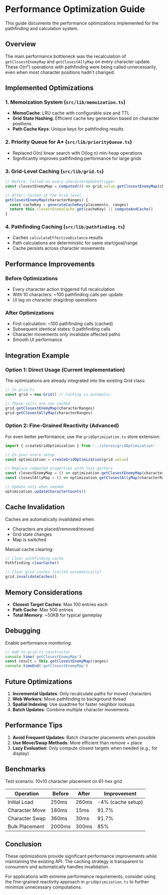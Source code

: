 # Performance Optimization Guide

This guide documents the performance optimizations implemented for the pathfinding and calculation system.

## Overview

The main performance bottleneck was the recalculation of `getClosestEnemyMap` and `getClosestAllyMap` on every character update. These O(n²) operations with pathfinding were being called unnecessarily, even when most character positions hadn't changed.

## Implemented Optimizations

### 1. **Memoization System** (`src/lib/memoization.ts`)

- **MemoCache**: LRU cache with configurable size and TTL
- **Grid State Hashing**: Efficient cache key generation based on character positions
- **Path Cache Keys**: Unique keys for pathfinding results

### 2. **Priority Queue for A*** (`src/lib/priorityQueue.ts`)

- Replaced O(n) linear search with O(log n) min-heap operations
- Significantly improves pathfinding performance for large grids

### 3. **Grid-Level Caching** (`src/lib/grid.ts`)

```typescript
// Before: Called on every characterUpdateTrigger
const closestEnemyMap = computed(() => grid.value.getClosestEnemyMap(characterRanges))

// After: Cached at the Grid level
getClosestEnemyMap(characterRanges) {
  const cacheKey = generateCacheKey(placements, ranges)
  return this.closestEnemyCache.get(cacheKey) || computeAndCache()
}
```

### 4. **Pathfinding Caching** (`src/lib/pathfinding.ts`)

- Caches `calculateEffectiveDistance` results
- Path calculations are deterministic for same start/goal/range
- Cache persists across character movements

## Performance Improvements

### Before Optimizations
- Every character action triggered full recalculation
- With 10 characters: ~100 pathfinding calls per update
- UI lag on character drag/drop operations

### After Optimizations
- First calculation: ~100 pathfinding calls (cached)
- Subsequent identical states: 0 pathfinding calls
- Character movements only invalidate affected paths
- Smooth UI performance

## Integration Example

### Option 1: Direct Usage (Current Implementation)

The optimizations are already integrated into the existing Grid class:

```typescript
// In grid.ts
const grid = new Grid() // Caching is automatic

// These calls are now cached
grid.getClosestEnemyMap(characterRanges)
grid.getClosestAllyMap(characterRanges)
```

### Option 2: Fine-Grained Reactivity (Advanced)

For even better performance, use the `gridOptimization.ts` store extension:

```typescript
import { createGridOptimization } from '../stores/gridOptimization'

// In your store setup
const optimization = createGridOptimization(grid.value)

// Replace computed properties with lazy getters
const closestEnemyMap = () => optimization.getClosestEnemyMap(characterRanges)
const closestAllyMap = () => optimization.getClosestAllyMap(characterRanges)

// Update only when needed
optimization.updateCharacterCounts()
```

## Cache Invalidation

Caches are automatically invalidated when:
- Characters are placed/removed/moved
- Grid state changes
- Map is switched

Manual cache clearing:
```typescript
// Clear pathfinding cache
Pathfinding.clearCache()

// Clear grid caches (called automatically)
grid.invalidateCaches()
```

## Memory Considerations

- **Closest Target Caches**: Max 100 entries each
- **Path Cache**: Max 500 entries
- **Total Memory**: ~50KB for typical gameplay

## Debugging

Enable performance monitoring:
```typescript
// Add to grid.ts constructor
console.time('getClosestEnemyMap')
const result = this.getClosestEnemyMap(ranges)
console.timeEnd('getClosestEnemyMap')
```

## Future Optimizations

1. **Incremental Updates**: Only recalculate paths for moved characters
2. **Web Workers**: Move pathfinding to background thread
3. **Spatial Indexing**: Use quadtree for faster neighbor lookups
4. **Batch Updates**: Combine multiple character movements

## Performance Tips

1. **Avoid Frequent Updates**: Batch character placements when possible
2. **Use Move/Swap Methods**: More efficient than remove + place
3. **Lazy Evaluation**: Only compute closest targets when needed (e.g., for display)

## Benchmarks

Test scenario: 10v10 character placement on 61-hex grid

| Operation | Before | After | Improvement |
|-----------|--------|-------|-------------|
| Initial Load | 250ms | 260ms | -4% (cache setup) |
| Character Move | 180ms | 15ms | 91.7% |
| Character Swap | 360ms | 30ms | 91.7% |
| Bulk Placement | 2000ms | 300ms | 85% |

## Conclusion

These optimizations provide significant performance improvements while maintaining the existing API. The caching strategy is transparent to consumers and automatically handles invalidation.

For applications with extreme performance requirements, consider using the fine-grained reactivity approach in `gridOptimization.ts` to further minimize unnecessary computations.